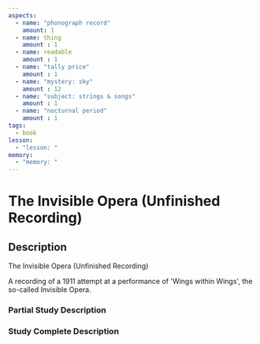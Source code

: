 ```yaml
---
aspects: 
  - name: "phonograph record"
    amount: 1
  - name: thing
    amount : 1
  - name: readable
    amount : 1
  - name: "tally price"
    amount : 1
  - name: "mystery: sky"
    amount : 12
  - name: "subject: strings & songs"
    amount : 1
  - name: "nocturnal period"
    amount : 1
tags:
  - book
lesson:
  - "lesson: "
memory:
  - "memory: "
---
```


# The Invisible Opera (Unfinished Recording)

## Description
The Invisible Opera (Unfinished Recording)

A recording of a 1911 attempt at a performance of 'Wings within Wings', the so-called Invisible Opera.
### Partial Study Description

### Study Complete Description
